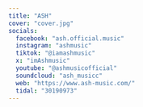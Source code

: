 ```yaml
---
title: "ASH"
cover: "cover.jpg"
socials:
  facebook: "ash.official.music"
  instagram: "ashmusic"
  tiktok: "@iamashmusic"
  x: "imAshmusic"
  youtube: "@ashmusicofficial"
  soundcloud: "ash_musicc"
  web: "https://www.ash-music.com/"
  tidal: "30190973"
---
```


